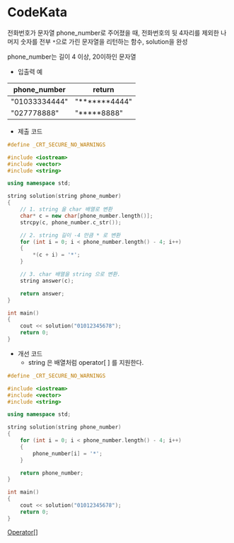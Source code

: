 # CodeKata

전화번호가 문자열 phone_number로 주어졌을 때, 전화번호의 뒷 4자리를 제외한 나머지 숫자를 전부 `*`으로 가린 문자열을 리턴하는 함수, solution을 완성

phone_number는 길이 4 이상, 20이하인 문자열

- 입출력 예

| phone_number  | return        |
| ------------- | ------------- |
| "01033334444" | "*******4444" |
| "027778888"   | "*****8888"   |

- 제출 코드
```c++
#define _CRT_SECURE_NO_WARNINGS

#include <iostream>
#include <vector>
#include <string>

using namespace std;

string solution(string phone_number)
{
	// 1. string 을 char 배열로 변환
	char* c = new char[phone_number.length()];
	strcpy(c, phone_number.c_str());

	// 2. string 길이 -4 만큼 * 로 변환
	for (int i = 0; i < phone_number.length() - 4; i++)
	{
		*(c + i) = '*';
	}

	// 3. char 배열을 string 으로 변환.
	string answer(c);

	return answer;
}

int main()
{
	cout << solution("01012345678");
	return 0;
}
```

- 개선 코드
	- string 은 배열처럼 operator\[ ] 를 지원한다.
```c++
#define _CRT_SECURE_NO_WARNINGS

#include <iostream>
#include <vector>
#include <string>

using namespace std;

string solution(string phone_number)
{
	for (int i = 0; i < phone_number.length() - 4; i++)
	{
		phone_number[i] = '*';
	}

	return phone_number;
}

int main()
{
	cout << solution("01012345678");
	return 0;
}
```

[Operator[]](./c++/STL/String#operator--)
